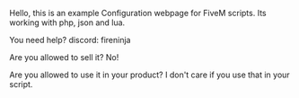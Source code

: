 Hello, this is an example Configuration webpage for FiveM scripts. Its working with php, json and lua. 

You need help? 
  discord: fireninja

Are you allowed to sell it? 
  No!

Are you allowed to use it in your product?
  I don't care if you use that in your script.
